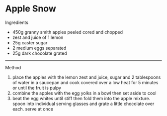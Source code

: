 # Apple Snow

Ingredients

-   450g granny smith apples peeled cored and chopped
-   zest and juice of 1 lemon
-   25g caster sugar
-   2 medium eggs separated
-   25g dark chocolate grated

--------------------------------------------------------------------------------

Method

1.  place the apples with the lemon zest and juice, sugar and 2 tablespoons of
    water in a saucepan and cook covered over a low heat for 5 minutes or until
    the fruit is pulpy
2.  combine the apples with the egg yolks in a bowl then set aside to cool
3.  beat the egg whites until stiff then fold them into the apple mixture. spoon
    into individual serving glasses and grate a little chocolate over each.
    serve at once
